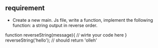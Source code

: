 ## requirement 
    
- Create a new main. Js file, write a function, implement the following function: a string output in reverse order.


function reverseString(message){
  // wirte your code here
}
reverseString('hello'); // should return 'olleh'

